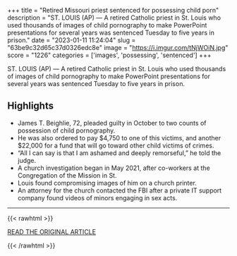 +++
title = "Retired Missouri priest sentenced for possessing child porn"
description = "ST. LOUIS (AP) — A retired Catholic priest in St. Louis who used thousands of images of child pornography to make PowerPoint presentations for several years was sentenced Tuesday to five years in prison."
date = "2023-01-11 11:24:04"
slug = "63be9c32d65c37d0326edc8e"
image = "https://i.imgur.com/tNjWOiN.jpg"
score = "1226"
categories = ['images', 'possessing', 'sentenced']
+++

ST. LOUIS (AP) — A retired Catholic priest in St. Louis who used thousands of images of child pornography to make PowerPoint presentations for several years was sentenced Tuesday to five years in prison.

## Highlights

- James T. Beighlie, 72, pleaded guilty in October to two counts of possession of child pornography.
- He was also ordered to pay $4,750 to one of this victims, and another $22,000 for a fund that will go toward other child victims of crimes.
- “All I can say is that I am ashamed and deeply remorseful,” he told the judge.
- A church investigation began in May 2021, after co-workers at the Congregation of the Mission in St.
- Louis found compromising images of him on a church printer.
- An attorney for the church contacted the FBI after a private IT support company found videos of minors engaging in sex acts.

---

{{< rawhtml >}}
  <p class="article-category">
    <a target="_blank" href="https://apnews.com/article/child-pornography-religion-st-louis-crime-d8ea8734aa4a84174f46d1de2c4cf8cd">READ THE ORIGINAL ARTICLE</a>
  </p>
{{< /rawhtml >}}
